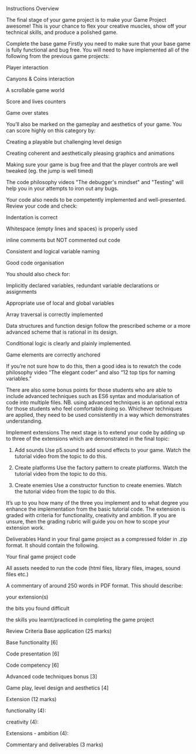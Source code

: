 Instructions
Overview

The final stage of your game project is to make your Game Project awesome! This is your chance to flex your creative muscles, show off your technical skills, and produce a polished game.

Complete the base game
Firstly you need to make sure that your base game is fully functional and bug free. You will need to have implemented all of the following from the previous game projects:

Player interaction

Canyons & Coins interaction 

A scrollable game world 

Score and lives counters 

Game over states

You’ll also be marked on the gameplay and aesthetics of your game. You can score highly on this category by:

Creating a playable but challenging level design

Creating coherent and aesthetically pleasing graphics and animations

Making sure your game is bug free and that the player controls are well tweaked (eg. the jump is well timed)

The code philosophy videos "The debugger's mindset" and "Testing" will help you in your attempts to iron out any bugs. 

Your code also needs to be competently implemented and well-presented. Review your code and check:

Indentation is correct

Whitespace (empty lines and spaces) is properly used

inline comments but NOT commented out code

Consistent and logical variable naming

Good code organisation 

You should also check for:

Implicitly declared variables, redundant variable declarations or assignments 

Appropriate use of local and global variables 

Array traversal is correctly implemented

Data structures and function design follow the prescribed scheme or a more advanced scheme that is rational in its design.

Conditional logic is clearly and plainly implemented. 

Game elements are correctly anchored

If you’re not sure how to do this, then a good idea is to rewatch the code philosophy video “The elegant coder” and also “12 top tips for naming variables.”

There are also some bonus points for those students who are able to include advanced techniques such as ES6 syntax and modularisation of code into multiple files. NB. using advanced techniques is an optional extra for those students who feel comfortable doing so. Whichever techniques are applied, they need to be used consistently in a way which demonstrates understanding. 

Implement extensions
The next stage is to extend your code by adding up to three of the extensions which are demonstrated in the final topic:

1. Add sounds Use p5.sound to add sound effects to your game. Watch the tutorial video from the topic to do this. 

2. Create platforms Use the factory pattern to create platforms. Watch the tutorial video from the topic to do this. 

3. Create enemies Use a constructor function to create enemies. Watch the tutorial video from the topic to do this. 

It’s up to you how many of the three you implement and to what degree you enhance the implementation from the basic tutorial code. The extension is graded with criteria for functionality, creativity and ambition. If you are unsure, then the grading rubric will guide you on how to scope your extension work.

Deliverables 
Hand in your final game project as a compressed folder in .zip format. It should contain the following.

Your final game project code 

All assets needed to run the code (html files, library files, images, sound files etc.)

A commentary of around 250 words in PDF format. This should describe:

your extension(s) 

the bits you found difficult 

the skills you learnt/practiced in completing the game project


Review Criteria
Base application (25 marks)

Base functionality [6]

Code presentation [6]

Code competency [6]

Advanced code techniques bonus [3]

Game play, level design and aesthetics [4]

Extension (12 marks)

functionality (4):

creativity (4):

Extensions - ambition (4):

Commentary and deliverables (3 marks)

